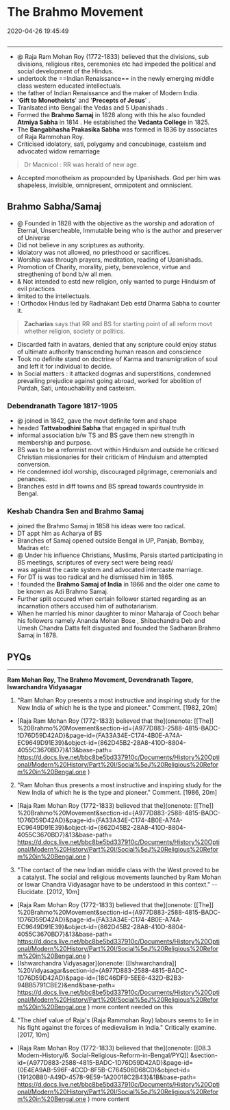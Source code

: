 # The Brahmo Movement
2020-04-26 19:45:49
```toc
```
---
   

- @ Raja Ram Mohan Roy (1772-1833) believed that the divisions, sub divisions, religious rites, ceremonies etc had impeded the political and social development of the Hindus.
-   undertook the ==Indian Renaissance== in the newly emerging middle class western educated intellectuals.
-   the father of Indian Renaissance and the maker of Modern India.
-   '**Gift to Monotheists**' and '**Precepts of Jesus**' .
-   Tranlsated into Bengali the Vedas and 5 Upanishads .
-   Formed the **Brahmo Samaj** in 1828 along with this he also founded **Atmiya Sabha** in 1814 . He established the **Vedanta College** in 1825.
-   The **Bangabhasha Prakasika Sabha** was formed in 1836 by associates of Raja Rammohan Roy.
- Criticised idolatory, sati, polygamy and concubinage, casteism and advocated widow remarriage
> Dr Macnicol : RR was herald of new age.
- Accepted monotheism as propounded by Upanishads. God per him was shapeless, invisible, omnipresent, omnipotent and omniscient.

## Brahmo Sabha/Samaj
- @ Founded in 1828 with the objective as the worship and adoration of Eternal, Unsercheable, Immutable being who is the author and preserver of Universe
- Did not believe in any scriptures as authority.
- Idolatory was not allowed, no priesthood or sacrifices.
- Worship was through prayers, meditation, reading of Upanishads.
- Promotion of Charity, morality, piety, benevolence, virtue and stregthening of bond b/w all men.
- & Not intended to estd new religion, only wanted to purge Hinduism of evil practices
- limited to the intellectuals.
- ! Orthodox Hindus led by Radhakant Deb estd Dharma Sabha to counter it.

> **Zacharias** says that RR and BS for starting point of all reform movt whether religion, society or politics.
- Discarded faith in avatars, denied that any scripture could enjoy status of ultimate authority transcending human reason and conscience
- Took no definite stand on doctrine of Karma and transmigration of soul and left it for individual to decide.
- In Social matters : it attacked dogmas and superstitions, condemned prevailing prejudice against going abroad, worked for abolition of Purdah, Sati, untouchability and casteism.

### Debendranath Tagore 1817-1905
- @ joined in 1842, gave the movt definite form and shape
- headed **Tattvabodhini Sabha** that engaged in spiritual truth
- informal association b/w TS and BS gave them new strength in membership and purpose.
- BS was to be a reformist movt within Hinduism and outside he criticsed Christian missionaries for their criticism of Hinduism and attempted conversion.
- He condemned idol worship, discouraged pilgrimage, ceremonials and penances.
- Branches estd in diff towns and BS spread towards countryside in Bengal.

### Keshab Chandra Sen and Brahmo Samaj
- joined the Brahmo Samaj in 1858 his ideas were too radical. 
- DT appt him as Acharya of BS
- Branches of Samaj opened outside Bengal in UP, Panjab, Bombay, Madras etc
- @ Under his influence Christians, Muslims, Parsis started participating in BS meetings, scriptures of every sect were being read/
- was against the caste system and advocated intercaste marriage.
- For DT is was too radical and he dismissed him in 1865.
- !   founded the **Brahmo Samaj of India** in 1866 and the older one came to be known as Adi Brahmo Samaj.
-   Further split occured when certain follower started regarding as an incarnation others accused him of authotariarism.
- When he married his minor daughter to minor Maharaja of Cooch behar his followers namely Ananda Mohan Bose , Shibachandra Deb and Umesh Chandra Datta felt disgusted and founded the Sadharan Brahmo Samaj in 1878.

## PYQs

---

**Ram Mohan Roy, The Brahmo Movement, Devendranath Tagore, Iswarchandra Vidyasagar**


1. "Ram Mohan Roy presents a most instructive and inspiring study for the New India of which he is the type and pioneer." Comment. [1982, 20m]
-   [Raja Ram Mohan Roy (1772-1833) believed that the](onenote: [[The]] %20Brahmo%20Movement&section-id={A977D883-2588-4815-BADC-1D76D59D42AD}&page-id={FA33A34E-C174-4B0E-A74A-EC9649D91E39}&object-id={862D45B2-28A8-410D-8804-4055C3670BD7}&13&base-path= https://d.docs.live.net/bbc8be5bd337910c/Documents/History%20Optional/Modern%20History/Part%20I/Social%5eJ%20Religious%20Reform%20in%20Bengal.one )




2. "Ram Mohan thus presents a most instructive and inspiring study for the New India of which he is the type and pioneer." Comment. [1986, 20m]
-   [Raja Ram Mohan Roy (1772-1833) believed that the](onenote: [[The]] %20Brahmo%20Movement&section-id={A977D883-2588-4815-BADC-1D76D59D42AD}&page-id={FA33A34E-C174-4B0E-A74A-EC9649D91E39}&object-id={862D45B2-28A8-410D-8804-4055C3670BD7}&13&base-path= https://d.docs.live.net/bbc8be5bd337910c/Documents/History%20Optional/Modern%20History/Part%20I/Social%5eJ%20Religious%20Reform%20in%20Bengal.one )




3. "The contact of the new Indian middle class with the West proved to be a catalyst. The social and religious movements launched by Ram Mohan or Iswar Chandra Vidyasagar have to be understood in this context." -- Elucidate. [2012, 10m]
-   [Raja Ram Mohan Roy (1772-1833) believed that the](onenote: [[The]] %20Brahmo%20Movement&section-id={A977D883-2588-4815-BADC-1D76D59D42AD}&page-id={FA33A34E-C174-4B0E-A74A-EC9649D91E39}&object-id={862D45B2-28A8-410D-8804-4055C3670BD7}&13&base-path= https://d.docs.live.net/bbc8be5bd337910c/Documents/History%20Optional/Modern%20History/Part%20I/Social%5eJ%20Religious%20Reform%20in%20Bengal.one )
-   [Ishwarchandra Vidyasagar](onenote: [[Ishwarchandra]] %20Vidyasagar&section-id={A977D883-2588-4815-BADC-1D76D59D42AD}&page-id={18C46DF9-5EE6-432D-B2B3-94BB5791CBE2}&end&base-path= https://d.docs.live.net/bbc8be5bd337910c/Documents/History%20Optional/Modern%20History/Part%20I/Social%5eJ%20Religious%20Reform%20in%20Bengal.one ) more content needed on this




4. "The chief value of Raja's (Raja Rammohan Roy) labours seems to lie in his fight against the forces of medievalism in India." Critically examine. [2017, 10m]
-   [Raja Ram Mohan Roy (1772-1833) believed that the](onenote: [[08.3 Modern-History/6. Social-Religious-Reform-in-Bengal/PYQ]] &section-id={A977D883-2588-4815-BADC-1D76D59D42AD}&page-id={0E4EA9AB-596F-4CCD-8F5B-C764506D68CD}&object-id={19120B80-A49D-4578-9E59-1A20018C2B43}&1B&base-path= https://d.docs.live.net/bbc8be5bd337910c/Documents/History%20Optional/Modern%20History/Part%20I/Social%5eJ%20Religious%20Reform%20in%20Bengal.one ) more content




 





